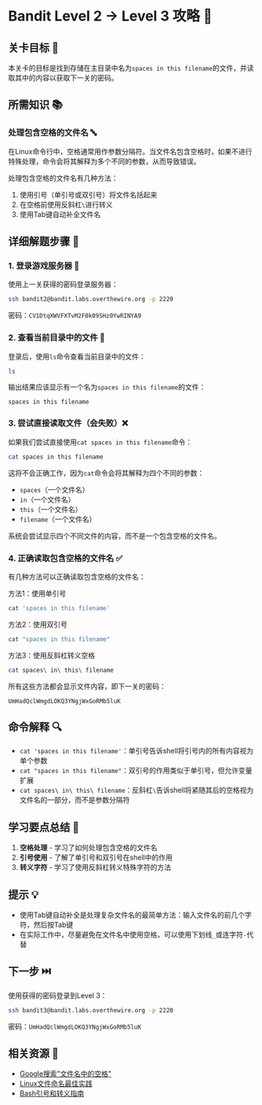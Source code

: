 # Bandit Level 2 → Level 3 攻略 📄

## 关卡目标 🎯

本关卡的目标是找到存储在主目录中名为`spaces in this filename`的文件，并读取其中的内容以获取下一关的密码。

## 所需知识 📚

### 处理包含空格的文件名 🔤

在Linux命令行中，空格通常用作参数分隔符。当文件名包含空格时，如果不进行特殊处理，命令会将其解释为多个不同的参数，从而导致错误。

处理包含空格的文件名有几种方法：
1. 使用引号（单引号或双引号）将文件名括起来
2. 在空格前使用反斜杠`\`进行转义
3. 使用Tab键自动补全文件名

## 详细解题步骤 📝

### 1. 登录游戏服务器 🔐

使用上一关获得的密码登录服务器：

```bash
ssh bandit2@bandit.labs.overthewire.org -p 2220
```

密码：`CV1DtqXWVFXTvM2F0k09SHz0YwRINYA9`

### 2. 查看当前目录中的文件 👀

登录后，使用`ls`命令查看当前目录中的文件：

```bash
ls
```

输出结果应该显示有一个名为`spaces in this filename`的文件：

```
spaces in this filename
```

### 3. 尝试直接读取文件（会失败）❌

如果我们尝试直接使用`cat spaces in this filename`命令：

```bash
cat spaces in this filename
```

这将不会正确工作，因为`cat`命令会将其解释为四个不同的参数：
- `spaces`（一个文件名）
- `in`（一个文件名）
- `this`（一个文件名）
- `filename`（一个文件名）

系统会尝试显示四个不同文件的内容，而不是一个包含空格的文件名。

### 4. 正确读取包含空格的文件名 ✅

有几种方法可以正确读取包含空格的文件名：

方法1：使用单引号

```bash
cat 'spaces in this filename'
```

方法2：使用双引号

```bash
cat "spaces in this filename"
```

方法3：使用反斜杠转义空格

```bash
cat spaces\ in\ this\ filename
```

所有这些方法都会显示文件内容，即下一关的密码：

```
UmHadQclWmgdLOKQ3YNgjWxGoRMb5luK
```

## 命令解释 🔍

- `cat 'spaces in this filename'`：单引号告诉shell将引号内的所有内容视为单个参数
- `cat "spaces in this filename"`：双引号的作用类似于单引号，但允许变量扩展
- `cat spaces\ in\ this\ filename`：反斜杠`\`告诉shell将紧随其后的空格视为文件名的一部分，而不是参数分隔符

## 学习要点总结 📌

1. **空格处理** - 学习了如何处理包含空格的文件名
2. **引号使用** - 了解了单引号和双引号在shell中的作用
3. **转义字符** - 学习了使用反斜杠转义特殊字符的方法

## 提示 💡

- 使用Tab键自动补全是处理复杂文件名的最简单方法：输入文件名的前几个字符，然后按Tab键
- 在实际工作中，尽量避免在文件名中使用空格，可以使用下划线`_`或连字符`-`代替

## 下一步 ⏭️

使用获得的密码登录到Level 3：

```bash
ssh bandit3@bandit.labs.overthewire.org -p 2220
```

密码：`UmHadQclWmgdLOKQ3YNgjWxGoRMb5luK`

## 相关资源 🔗

- [Google搜索"文件名中的空格"](https://www.google.com/search?q=spaces+in+filename)
- [Linux文件命名最佳实践](./resource/level2→level3/Linux文件命名最佳实践.md)
- [Bash引号和转义指南](./resource/level2→level3/Bash引号和转义指南.md)
